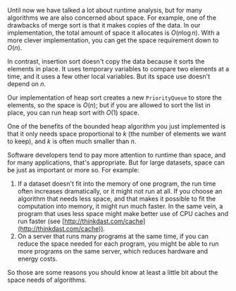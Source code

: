Until now we have talked a lot about runtime analysis, but for many algorithms we are also concerned about space. For example, one of the drawbacks of merge sort is that it makes copies of the data. In our implementation, the total amount of space it allocates is $O(n \log n)$. With a more clever implementation, you can get the space requirement down to $O(n)$.

In contrast, insertion sort doesn't copy the data because it sorts the elements in place. It uses temporary variables to compare two elements at a time, and it uses a few other local variables. But its space use doesn't depend on $n$.

Our implementation of heap sort creates a new `PriorityQueue` to store the elements, so the space is $O(n)$; but if you are allowed to sort the list in place, you can run heap sort with $O(1)$ space.

One of the benefits of the bounded heap algorithm you just implemented is that it only needs space proportional to $k$ (the number of elements we want to keep), and $k$ is often much smaller than $n$.

Software developers tend to pay more attention to runtime than space, and for many applications, that's appropriate. But for large datasets, space can be just as important or more so. For example:



1.  If a dataset doesn't fit into the memory of one program, the run time often increases dramatically, or it might not run at all. If you choose an algorithm that needs less space, and that makes it possible to fit the computation into memory, it might run much faster. In the same vein, a program that uses less space might make better use of CPU caches and run faster (see [http://thinkdast.com/cache](http://thinkdast.com/cache)).
1.  On a server that runs many programs at the same time, if you can reduce the space needed for each program, you might be able to run more programs on the same server, which reduces hardware and energy costs. 

So those are some reasons you should know at least a little bit about the space needs of algorithms.